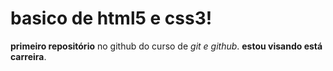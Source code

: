 # basico de html5 e css3!
 **primeiro repositório** no github do curso de *git e github*.
 __estou visando está carreira__.
